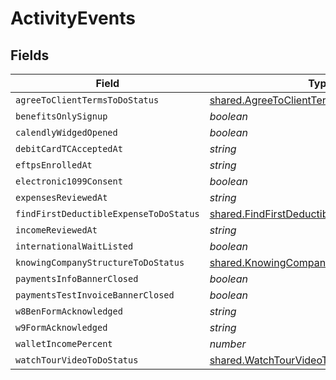 # ActivityEvents


## Fields

| Field                                                                                                      | Type                                                                                                       | Required                                                                                                   | Description                                                                                                |
| ---------------------------------------------------------------------------------------------------------- | ---------------------------------------------------------------------------------------------------------- | ---------------------------------------------------------------------------------------------------------- | ---------------------------------------------------------------------------------------------------------- |
| `agreeToClientTermsToDoStatus`                                                                             | [shared.AgreeToClientTermsToDoStatus](../../models/shared/agreetoclienttermstodostatus.md)                 | :heavy_minus_sign:                                                                                         | N/A                                                                                                        |
| `benefitsOnlySignup`                                                                                       | *boolean*                                                                                                  | :heavy_minus_sign:                                                                                         | N/A                                                                                                        |
| `calendlyWidgedOpened`                                                                                     | *boolean*                                                                                                  | :heavy_minus_sign:                                                                                         | N/A                                                                                                        |
| `debitCardTCAcceptedAt`                                                                                    | *string*                                                                                                   | :heavy_minus_sign:                                                                                         | N/A                                                                                                        |
| `eftpsEnrolledAt`                                                                                          | *string*                                                                                                   | :heavy_minus_sign:                                                                                         | N/A                                                                                                        |
| `electronic1099Consent`                                                                                    | *boolean*                                                                                                  | :heavy_minus_sign:                                                                                         | N/A                                                                                                        |
| `expensesReviewedAt`                                                                                       | *string*                                                                                                   | :heavy_minus_sign:                                                                                         | N/A                                                                                                        |
| `findFirstDeductibleExpenseToDoStatus`                                                                     | [shared.FindFirstDeductibleExpenseToDoStatus](../../models/shared/findfirstdeductibleexpensetodostatus.md) | :heavy_minus_sign:                                                                                         | N/A                                                                                                        |
| `incomeReviewedAt`                                                                                         | *string*                                                                                                   | :heavy_minus_sign:                                                                                         | N/A                                                                                                        |
| `internationalWaitListed`                                                                                  | *boolean*                                                                                                  | :heavy_minus_sign:                                                                                         | N/A                                                                                                        |
| `knowingCompanyStructureToDoStatus`                                                                        | [shared.KnowingCompanyStructureToDoStatus](../../models/shared/knowingcompanystructuretodostatus.md)       | :heavy_minus_sign:                                                                                         | N/A                                                                                                        |
| `paymentsInfoBannerClosed`                                                                                 | *boolean*                                                                                                  | :heavy_minus_sign:                                                                                         | N/A                                                                                                        |
| `paymentsTestInvoiceBannerClosed`                                                                          | *boolean*                                                                                                  | :heavy_minus_sign:                                                                                         | N/A                                                                                                        |
| `w8BenFormAcknowledged`                                                                                    | *string*                                                                                                   | :heavy_minus_sign:                                                                                         | N/A                                                                                                        |
| `w9FormAcknowledged`                                                                                       | *string*                                                                                                   | :heavy_minus_sign:                                                                                         | N/A                                                                                                        |
| `walletIncomePercent`                                                                                      | *number*                                                                                                   | :heavy_minus_sign:                                                                                         | N/A                                                                                                        |
| `watchTourVideoToDoStatus`                                                                                 | [shared.WatchTourVideoToDoStatus](../../models/shared/watchtourvideotodostatus.md)                         | :heavy_minus_sign:                                                                                         | N/A                                                                                                        |